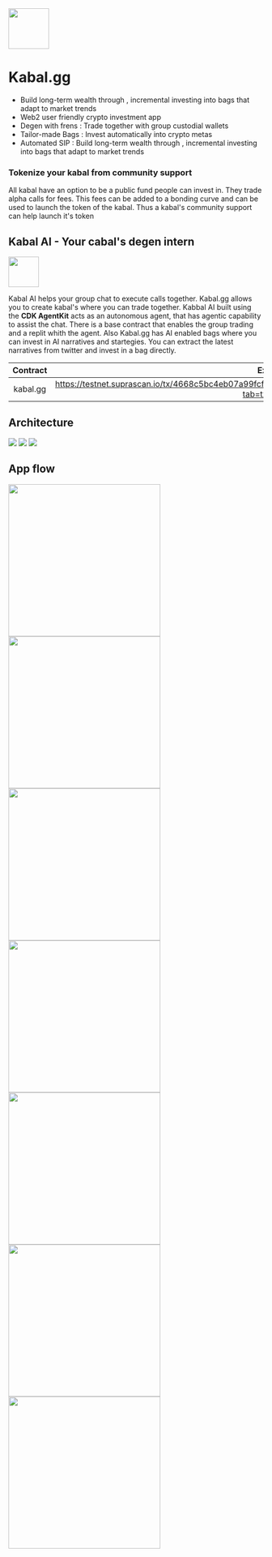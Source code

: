 <img src="./public/assets/logo.png" width='80'/>

# Kabal.gg

- Build long-term wealth through , incremental investing into bags that adapt to market trends
- Web2 user friendly crypto investment app
- Degen with frens : Trade together with group custodial wallets
- Tailor-made Bags : Invest automatically into  crypto metas
- Automated SIP : Build long-term wealth through , incremental investing into bags that adapt to market trends

###  Tokenize your kabal from community support
All kabal have an option to be a public fund people can invest in. They trade alpha calls for fees. This fees can be added to a bonding curve and can be used to launch the token of the kabal. Thus a kabal's community support can help launch it's token 

## Kabal AI - Your cabal's degen intern

<img src="https://github.com/user-attachments/assets/07125f38-c196-43c9-b646-0f271d8b9337" width='60'/>

Kabal AI helps your group chat to execute calls together. Kabal.gg allows you to create kabal's where you can trade together. Kabbal AI built using the **CDK AgentKit** acts as an autonomous agent, that has agentic capability to assist the chat. There is a base contract that enables the group trading and a replit whith the agent. Also Kabal.gg has AI enabled bags where you can invest in AI narratives and startegies. You can extract the latest narratives from twitter and invest in a bag directly.

| Contract |                                                     Explorer                                                      |
| :------: | :---------------------------------------------------------------------------------------------------------------: |
|   kabal.gg    | https://testnet.suprascan.io/tx/4668c5bc4eb07a99fcf80fc281f37f75660eaa8d92fa53fdb202e8ee089b9549/f?tab=tx-advance |

## Architecture
<img src="./demo/system-flow.png" />
<img src="./demo/kabal.png" />
<img src="./demo/Apechat.png" />

## App flow

<p float="left">
  <img src="./demo/home.png" width="300" />
  <img src="./demo/ai-info.png" width="300" /> 
  <img src="./demo/case-view.png" width="300" />
    <img src="./demo/chat.png" width="300" />
      <img src="./demo/chat-detail.png" width="300" />
        <img src="./demo/search.png" width="300" />
                <img src="./demo/bags.png" width="300" />
</p>